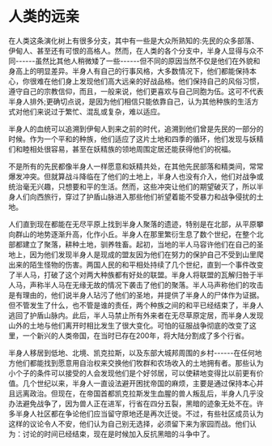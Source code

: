 # 人类的远亲

在人类这条演化树上有很多分支，其中有一些是大众所熟知的:先民的众多部落、伊甸人、甚至还有可恨的高格人。然而，在人类的各个分支中，半身人显得与众不同------虽然比其他人稍微矮了一些------但不同的原因当然不仅是他们在外貌和身高上的明显差异。半身人有自己的行事风格，大多数情况下，他们都能保持本心，你很难在他们身上发现他们高大远亲的好战品格。他们保持自己的风俗习惯，遵守自己的宗教信仰，而且，一般来说，他们更喜欢与自己同胞为伍。这可不代表半身人排外;更确切点说，是因为他们相信只能依靠自己，认为其他种族的生活方式对他们来说过于繁忙、混乱或复杂，难以适应。

半身人的血统可以追溯到伊甸人到来之前的时代，追溯到他们曾是先民的一部分的时候。作为一个平和的种族，他们适应了这片土地和四季的循环，他们发现与妖精们和睦相处很容易，甚至在妖精族的领地周围定居还能获得他们的祝福。

不是所有的先民都像半身人一样愿意和妖精共处，在其他先民部落和精类间，常常爆发冲突。但就算战斗降临在了他们的土地上，半身人也没有介入，他们对战争或统治毫无兴趣，只想要和平的生活。然而，这些冲突让他们的期望破灭了，所以半身人们向西旅行，穿过了护盾山脉进入那些他们祈望着能不受暴力和战争侵扰的土地。

人们直到现在都能在无尽平原上找到半身人聚落的遗迹，特别是在北部，从平原攀向群山的地势逐渐升高，化作小丘。半身人在那里繁衍生息了数个世纪，在整个北部都建立了聚落，耕种土地，驯养牲畜。起初，当地的半人马容许他们在自己的圣地上，因为他们发现半身人是现成的盟友因为他们在努力的保护自己不受到山里爬出来的陌生怪物的伤害。两国人民的和平相处持续了几个世纪，直到一个事件改变了半人马，打破了这个对两大种族都有好处的联盟。半身人将联盟的瓦解归咎于半人马，声称半人马在无缘无故的情况下袭击了他们的聚落。半人马声称他们的攻击是有理由的，他们说半身人玷污了他们的圣地，并提供了半身人的尸体作为证据。但不管发生了什么，也不管是谁的责任，两个种族之间的和平已经结束了，半身人逃回了护盾山脉内。此后，半人马禁止所有外来者在无尽草原定居，而半身人发现山外的土地与他们离开时相比发生了很大变化。可怕的征服战争彻底的改变了这里，一个新兴的人类帝国，在当时已存在200年，将大陆分割成了多个行省。

半身人移居到低地、北境、凯克拉斯，以及东部大城邦周围的乡村------在任何地方他们都能找到愿意用自治权来交换他们牧群和农场收入的土地拥有者。那些认为小个子的条件可以接受的人会发现他们是个好邻居，可以使耕地变得比以前更有价值。几个世纪以来，半身人一直设法避开困扰帝国的麻烦，主要是通过保持本心并且远离政治。但现在，在帝国首都凯克拉斯发生血腥的兽人叛乱后，半身人几乎没办法避免战争了，因为兽人正在进军，行省在四分五裂，黑暗的迹象无处不在。许多半身人社区都在争论他们应当留守原地还是再次迁徙。不过，有些社区成员认为这样的议论令人不安，他们认为自己别无选择，必须留下来为家园而战。他们认为：讨论的时间已经结束，现在是时候加入反抗黑暗的斗争中了。
